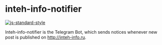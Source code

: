 # inteh-info-notifier

[![js-standard-style](https://cdn.rawgit.com/feross/standard/master/badge.svg)](https://github.com/feross/standard)

Inteh-info-notifier is the Telegram Bot, which sends notices whenever new post is published on http://inteh-info.ru.
